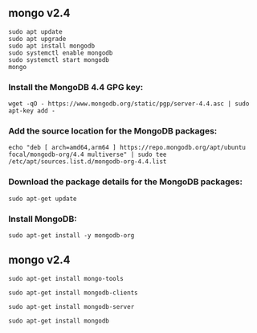 ## mongo v2.4
    sudo apt update
    sudo apt upgrade
    sudo apt install mongodb
    sudo systemctl enable mongodb
    sudo systemctl start mongodb
    mongo
    


### Install the MongoDB 4.4 GPG key:
    wget -qO - https://www.mongodb.org/static/pgp/server-4.4.asc | sudo apt-key add -

### Add the source location for the MongoDB packages:
    echo "deb [ arch=amd64,arm64 ] https://repo.mongodb.org/apt/ubuntu focal/mongodb-org/4.4 multiverse" | sudo tee /etc/apt/sources.list.d/mongodb-org-4.4.list

### Download the package details for the MongoDB packages:
    sudo apt-get update

### Install MongoDB:
    sudo apt-get install -y mongodb-org


## mongo v2.4
    sudo apt-get install mongo-tools
    
    sudo apt-get install mongodb-clients
    
    sudo apt-get install mongodb-server
    
    sudo apt-get install mongodb
